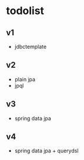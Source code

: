 # todolist

## v1
- jdbctemplate

## v2
- plain jpa
- jpql

## v3
- spring data jpa

## v4
- spring data jpa + querydsl
